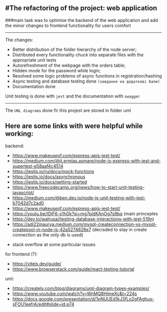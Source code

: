 #The refactoring of the project: web application
---

###main task was to optimise the backend of the web application and add the minor changes to frontend functionality for users comfort

---
The changes: 

- Better distribution of the folder hierarchy of the node server;
- Distributed every functionality chuck into separate files with the appropriate unit tests
- Autorefreshment of the webpage with the orders table;
- Hidden mode for the password while login;
- Resolved some logic problems of async functions in registration/hashing
- Async testing and database testing done `(завдання на додаткові бали)`
- Documentation done

Unit testing is done with `jest` and the documentation with `swagger`

---

The `UNL diagrams` done fir this projest are stored in folder uml

Here are some links with were helpful while working:
---
backend:

- https://www.makeuseof.com/express-apis-jest-test/
- https://medium.com/@it.ermias.asmare/node-js-express-with-jest-and-supertest-e58aaf4c4514
- https://jestjs.io/ru/docs/mock-functions
- https://jestjs.io/docs/asynchronous
- https://jestjs.io/docs/getting-started
- https://www.freecodecamp.org/news/how-to-start-unit-testing-javascript/
- https://medium.com/@ben.dev.io/node-js-unit-testing-with-jest-b7042d7c2ad0
- https://www.makeuseof.com/express-apis-jest-test/
- https://youtu.be/IDjF6-s1hGk?si=mg7pldKAnOg7s9bq (main princeples
- https://dev.to/walrusai/testing-database-interactions-with-jest-519n)
- https://adi22maurya.medium.com/mysql-createconnection-vs-mysql-createpool-in-node-js-42a5274626e7 (decisded to stay in create connection as the only db is used)

+ stack overflow at some particular issues

for frontend (?):
- https://vitejs.dev/guide/
- https://www.browserstack.com/guide/react-testing-tutorial

uml:
- https://creately.com/blog/diagrams/uml-diagram-types-examples/
- https://www.youtube.com/watch?v=WnMQ8HlmeXc&t=224s
- https://docs.google.com/presentation/d/1pNUUEd1kJ3fLo2gFAghux-sFOU1eefrA/edit#slide=id.p74
